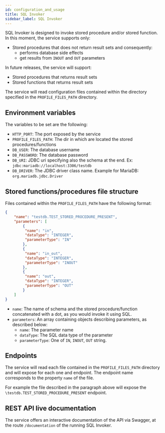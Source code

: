 ```yaml
---
id: configuration_and_usage
title: SQL Invoker
sidebar_label: SQL Invoker
---
```




SQL Invoker is designed to invoke stored procedure and/or stored function. In this moment, the service supports only:

- Stored procedures that does not return result sets and consequently:
  - performs database side effects
  - get results from `INOUT` and `OUT` parameters

In future releases, the service will support:

- Stored procedures that returns result sets
- Stored functions that returns result sets

The service will read configuration files contained within the directory specified in the `PROFILE_FILES_PATH` directory.

## Environment variables

The variables to be set are the following:

- `HTTP_PORT`: The port exposed by the service
- `PROFILE_FILES_PATH`: The dir in which are located the stored procedures/functions
- `DB_USER`: The database username
- `DB_PASSWORD`: The database password
- `DB_URI`: JDBC uri specifying also the schema at the end. Ex: `jdbc:mariadb://localhost:3306/testdb`
- `DB_DRIVER`: The JDBC driver class name. Example for MariaDB: `org.mariadb.jdbc.Driver`

## Stored functions/procedures file structure

Files contained within the `PROFILE_FILES_PATH` have the following format:

```json
{
    "name": "testdb.TEST_STORED_PROCEDURE_PRESENT",
    "parameters": [
        {
         "name": "in",
         "dataType": "INTEGER",
         "parameterType": "IN"
        },
        {
         "name": "in_out",
         "dataType": "INTEGER",
         "parameterType": "INOUT"
        },
        {
         "name": "out",
         "dataType": "INTEGER",
         "parameterType": "OUT"
        }
    ]
}
```

- `name`: The name of schema and the stored procedure/function concatenated with a dot, as you would invoke it using SQL.
- `parameters`: An array containing objects describing parameters, as described below:
  - `name`: The parameter name
  - `dataType`: The SQL data type of the parameter
  - `parameterType`: One of `IN`, `INOUT`, `OUT` string.

## Endpoints

The service will read each file contained in the `PROFILE_FILES_PATH` directory and will expose for each one and endpoint.
The endpoint name corresponds to the property `name` of the file.

For example the file described in the paragraph above will expose the `\testdb.TEST_STORED_PROCEDURE_PRESENT` endpoint.

## REST API live documentation

The service offers an interactive documentation of the API via Swagger,
at the route `/documentation` of the running SQL Invoker.

[pipeline]: https://git.tools.mia-platform.eu/platform/core/sql-invoker/badges/master/pipeline.svg
[coverage]: https://git.tools.mia-platform.eu/platform/core/sql-invoker/badges/master/coverage.svg
[git-link]: https://git.tools.mia-platform.eu/platform/core/sql-invoker/commits/master
